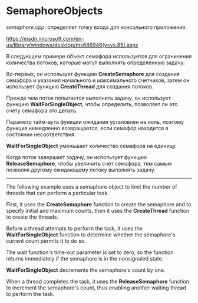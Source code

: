 # SemaphoreObjects



*semaphore.cpp*: определяет точку входа для консольного приложения.

https://msdn.microsoft.com/en-us/library/windows/desktop/ms686946(v=vs.85).aspx


В следующем примере объект семафора используется для ограничения количества потоков, которые могут выполнять определенную задачу.

Во-первых, он использует функцию **CreateSemaphore** для создания семафора и указания начального и максимального счетчиков, затем он использует функцию **CreateThread** для создания потоков.

Прежде чем поток попытается выполнить задачу, он использует функцию **WaitForSingleObject**, чтобы определить, позволяет ли это счету семафора это делать.

Параметр тайм-аута функции ожидания установлен на ноль, поэтому функция немедленно возвращается, если семафор находится в состоянии несоответствия.

**WaitForSingleObject** уменьшает количество семафора на единицу.

Когда поток завершает задачу, он использует функцию **ReleaseSemaphore**, чтобы увеличить счет семафора, тем самым позволяя другому ожидающему потоку выполнять задачу.




***


The following example uses a semaphore object to limit the number of threads that can perform a particular task. 

First, it uses the **CreateSemaphore** function to create the semaphore and to specify initial and maximum counts, then it uses the **CreateThread** function to create the threads.

Before a thread attempts to perform the task, it uses the **WaitForSingleObject** function to determine whether the semaphore's current count permits it to do so. 

The wait function's time-out parameter is set to zero, so the function returns immediately if the semaphore is in the nonsignaled state. 

**WaitForSingleObject** decrements the semaphore's count by one.

When a thread completes the task, it uses the **ReleaseSemaphore** function to increment the semaphore's count, thus enabling another waiting thread to perform the task.
